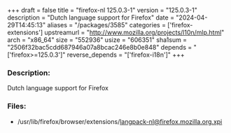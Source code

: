 +++
draft = false
title = "firefox-nl 125.0.3-1"
version = "125.0.3-1"
description = "Dutch language support for Firefox"
date = "2024-04-29T14:45:13"
aliases = "/packages/3585"
categories = ['firefox-extensions']
upstreamurl = "http://www.mozilla.org/projects/l10n/mlp.html"
arch = "x86_64"
size = "552936"
usize = "606351"
sha1sum = "2506f32bac5cdd687946a07a8bcac246e8b0e848"
depends = "['firefox>=125.0.3']"
reverse_depends = "['firefox-i18n']"
+++
### Description: 
Dutch language support for Firefox

### Files: 
* /usr/lib/firefox/browser/extensions/langpack-nl@firefox.mozilla.org.xpi
